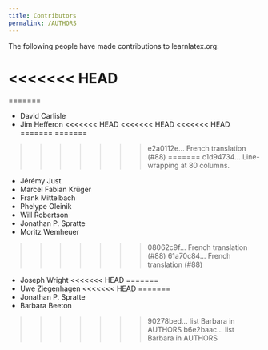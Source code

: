 ```yaml
---
title: Contributors
permalink: /AUTHORS
---
```


The following people have made contributions to learnlatex.org:

<<<<<<< HEAD
=======
=======
- David Carlisle
- Jim Hefferon
<<<<<<< HEAD
<<<<<<< HEAD
<<<<<<< HEAD
=======
=======
>>>>>>> e2a0112e... French translation (#88)
=======
>>>>>>> c1d94734... Line-wrapping at 80 columns.
- Jérémy Just
- Marcel Fabian Krüger
- Frank Mittelbach
- Phelype Oleinik
- Will Robertson
- Jonathan P. Spratte
- Moritz Wemheuer
>>>>>>> 08062c9f... French translation (#88)
>>>>>>> 61a70c84... French translation (#88)
- Joseph Wright
<<<<<<< HEAD
=======
- Uwe Ziegenhagen
<<<<<<< HEAD
=======
- Jonathan P. Spratte
- Barbara Beeton

>>>>>>> 90278bed... list Barbara in AUTHORS
>>>>>>> b6e2baac... list Barbara in AUTHORS
